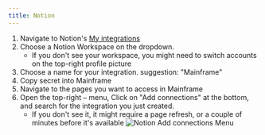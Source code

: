 ```yaml
---
title: Notion
---
```


1. Navigate to Notion's [My integrations](https://www.notion.so/my-integrations)
2. Choose a Notion Workspace on the dropdown.
    - If you don't see your workspace, you might need to switch accounts on the top-right profile picture
3. Choose a name for your integration. suggestion: "Mainframe"
4. Copy secret into Mainframe
5. Navigate to the pages you want to access in Mainframe
6. Open the top-right `⋯` menu, Click on "Add connections" at the bottom, and search for the integration you just created.
    - If you don't see it, it might require a page refresh, or a couple of minutes before it's available ![Notion Add connections Menu](../images/notion-connections.png)

